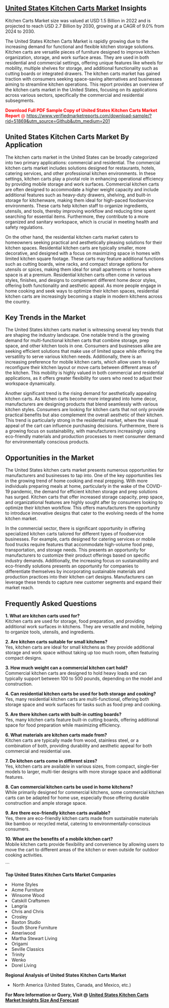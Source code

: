 <h2><a href="https://www.verifiedmarketreports.com/download-sample/?rid=51869&amp;utm_source=Github&amp;utm_medium=201" target="_blank">United States Kitchen Carts Market</a> Insights</h2><p>Kitchen Carts Market size was valued at USD 1.5 Billion in 2022 and is projected to reach USD 2.7 Billion by 2030, growing at a CAGR of 9.0% from 2024 to 2030.</p><p><p>The United States Kitchen Carts Market is rapidly growing due to the increasing demand for functional and flexible kitchen storage solutions. Kitchen carts are versatile pieces of furniture designed to improve kitchen organization, storage, and work surface areas. They are used in both residential and commercial settings, offering unique features like wheels for mobility, multiple shelves for storage, and additional functionality such as cutting boards or integrated drawers. The kitchen carts market has gained traction with consumers seeking space-saving alternatives and businesses aiming to streamline kitchen operations. This report provides an overview of the kitchen carts market in the United States, focusing on its applications across various sectors, specifically the commercial and residential subsegments. <p><span class=""><span style="color: #ff0000;"><strong>Download Full PDF Sample Copy of United States Kitchen Carts Market Report</strong> @ </span><a href="https://www.verifiedmarketreports.com/download-sample/?rid=51869&amp;utm_source=Github&amp;utm_medium=201" target="_blank">https://www.verifiedmarketreports.com/download-sample/?rid=51869&amp;utm_source=Github&amp;utm_medium=201</a></span></p></p><h2>United States Kitchen Carts Market By Application</h2><p>The kitchen carts market in the United States can be broadly categorized into two primary applications: commercial and residential. The commercial kitchen carts market includes solutions designed for restaurants, hotels, catering services, and other professional kitchen environments. In these settings, kitchen carts play a pivotal role in enhancing operational efficiency by providing mobile storage and work surfaces. Commercial kitchen carts are often designed to accommodate a higher weight capacity and include additional features such as heavy-duty drawers, shelving, and built-in storage for kitchenware, making them ideal for high-paced foodservice environments. These carts help kitchen staff to organize ingredients, utensils, and tools, thereby improving workflow and reducing time spent searching for essential items. Furthermore, they contribute to a more organized and sanitary workspace, which is crucial in meeting health and safety regulations.<p>On the other hand, the residential kitchen carts market caters to homeowners seeking practical and aesthetically pleasing solutions for their kitchen spaces. Residential kitchen carts are typically smaller, more decorative, and designed with a focus on maximizing space in homes with limited kitchen square footage. These carts may feature additional functions such as cutting boards, wine racks, and compact storage options for utensils or spices, making them ideal for small apartments or homes where space is at a premium. Residential kitchen carts often come in various styles, finishes, and designs to complement different home decor styles, offering both functionality and aesthetic appeal. As more people engage in home cooking and seek ways to optimize their kitchen spaces, residential kitchen carts are increasingly becoming a staple in modern kitchens across the country.</p><h2>Key Trends in the Market</h2><p>The United States kitchen carts market is witnessing several key trends that are shaping the industry landscape. One notable trend is the growing demand for multi-functional kitchen carts that combine storage, prep space, and other kitchen tools in one. Consumers and businesses alike are seeking efficient solutions that make use of limited space while offering the versatility to serve various kitchen needs. Additionally, there is an increasing preference for mobile kitchen carts, which allow users to easily reconfigure their kitchen layout or move carts between different areas of the kitchen. This mobility is highly valued in both commercial and residential applications, as it offers greater flexibility for users who need to adjust their workspace dynamically.</p><p>Another significant trend is the rising demand for aesthetically appealing kitchen carts. As kitchen carts become more integrated into home decor, manufacturers are designing products that blend seamlessly with various kitchen styles. Consumers are looking for kitchen carts that not only provide practical benefits but also complement the overall aesthetic of their kitchen. This trend is particularly strong in the residential market, where the visual appeal of the cart can influence purchasing decisions. Furthermore, there is a growing focus on sustainability, with manufacturers increasingly using eco-friendly materials and production processes to meet consumer demand for environmentally conscious products.</p><h2>Opportunities in the Market</h2><p>The United States kitchen carts market presents numerous opportunities for manufacturers and businesses to tap into. One of the key opportunities lies in the growing trend of home cooking and meal prepping. With more individuals preparing meals at home, particularly in the wake of the COVID-19 pandemic, the demand for efficient kitchen storage and prep solutions has surged. Kitchen carts that offer increased storage capacity, prep space, and organizational features are highly sought after by consumers looking to optimize their kitchen workflow. This offers manufacturers the opportunity to introduce innovative designs that cater to the evolving needs of the home kitchen market.</p><p>In the commercial sector, there is significant opportunity in offering specialized kitchen carts tailored for different types of foodservice businesses. For example, carts designed for catering services or mobile food trucks require features that accommodate high-volume food prep, transportation, and storage needs. This presents an opportunity for manufacturers to customize their product offerings based on specific industry demands. Additionally, the increasing focus on sustainability and eco-friendly solutions presents an opportunity for companies to differentiate themselves by incorporating sustainable materials and production practices into their kitchen cart designs. Manufacturers can leverage these trends to capture new customer segments and expand their market reach.</p><h2>Frequently Asked Questions</h2><p><b>1. What are kitchen carts used for?</b><br>Kitchen carts are used for storage, food preparation, and providing additional work surfaces in kitchens. They are versatile and mobile, helping to organize tools, utensils, and ingredients.</p><p><b>2. Are kitchen carts suitable for small kitchens?</b><br>Yes, kitchen carts are ideal for small kitchens as they provide additional storage and work space without taking up too much room, often featuring compact designs.</p><p><b>3. How much weight can a commercial kitchen cart hold?</b><br>Commercial kitchen carts are designed to hold heavy loads and can typically support between 100 to 500 pounds, depending on the model and construction.</p><p><b>4. Can residential kitchen carts be used for both storage and cooking?</b><br>Yes, many residential kitchen carts are multi-functional, offering both storage space and work surfaces for tasks such as food prep and cooking.</p><p><b>5. Are there kitchen carts with built-in cutting boards?</b><br>Yes, many kitchen carts feature built-in cutting boards, offering additional space for food preparation while maximizing efficiency.</p><p><b>6. What materials are kitchen carts made from?</b><br>Kitchen carts are typically made from wood, stainless steel, or a combination of both, providing durability and aesthetic appeal for both commercial and residential use.</p><p><b>7. Do kitchen carts come in different sizes?</b><br>Yes, kitchen carts are available in various sizes, from compact, single-tier models to larger, multi-tier designs with more storage space and additional features.</p><p><b>8. Can commercial kitchen carts be used in home kitchens?</b><br>While primarily designed for commercial kitchens, some commercial kitchen carts can be adapted for home use, especially those offering durable construction and ample storage space.</p><p><b>9. Are there eco-friendly kitchen carts available?</b><br>Yes, there are eco-friendly kitchen carts made from sustainable materials like bamboo or recycled metal, catering to environmentally-conscious consumers.</p><p><b>10. What are the benefits of a mobile kitchen cart?</b><br>Mobile kitchen carts provide flexibility and convenience by allowing users to move the cart to different areas of the kitchen or even outside for outdoor cooking activities.</p>```</p><p><strong>Top United States Kitchen Carts Market Companies</strong></p><div data-test-id=""><p><li>Home Styles</li><li> Acme Furniture</li><li> Winsome Wood</li><li> Catskill Craftsmen</li><li> Langria</li><li> Chris and Chris</li><li> Crosley</li><li> Baxton Studio</li><li> South Shore Furniture</li><li> Ameriwood</li><li> Martha Stewart Living</li><li> Origami</li><li> Seville Classics</li><li> Trinity</li><li> Wenko</li><li> Dorel Living</li></p><div><strong>Regional Analysis of&nbsp;United States Kitchen Carts Market</strong></div><ul><li dir="ltr"><p dir="ltr">North America&nbsp;(United States, Canada, and Mexico, etc.)</p></li></ul><p><strong>For More Information or Query, Visit @&nbsp;</strong><strong><a href="https://www.verifiedmarketreports.com/product/global-kitchen-carts-market-2019-by-manufacturers-regions-type-and-application-forecast-to-2024/?utm_source=Github&amp;utm_medium=201" target="_blank">United States Kitchen Carts Market Insights Size And Forecast</a></strong></p></div>
